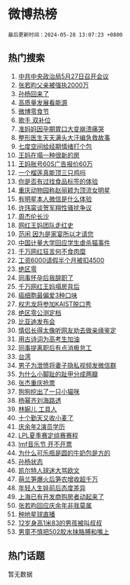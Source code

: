 # 微博热榜

`最后更新时间：2024-05-28 13:07:23 +0800`

## 热门搜索

1. [中共中央政治局5月27日召开会议](https://m.weibo.cn/search?containerid=100103type%3D1%26t%3D10%26q%3D%23%E4%B8%AD%E5%85%B1%E4%B8%AD%E5%A4%AE%E6%94%BF%E6%B2%BB%E5%B1%805%E6%9C%8827%E6%97%A5%E5%8F%AC%E5%BC%80%E4%BC%9A%E8%AE%AE%23&stream_entry_id=51&isnewpage=1&extparam=seat%3D1%26cate%3D10103%26q%3D%2523%25E4%25B8%25AD%25E5%2585%25B1%25E4%25B8%25AD%25E5%25A4%25AE%25E6%2594%25BF%25E6%25B2%25BB%25E5%25B1%25805%25E6%259C%258827%25E6%2597%25A5%25E5%258F%25AC%25E5%25BC%2580%25E4%25BC%259A%25E8%25AE%25AE%2523%26filter_type%3Drealtimehot%26stream_entry_id%3D51%26c_type%3D51%26dgr%3D0%26pos%3D0%26display_time%3D1716872843%26pre_seqid%3D171687284300201318453)
1. [张若昀父亲被强执2000万](https://m.weibo.cn/search?containerid=100103type%3D1%26t%3D10%26q%3D%23%E5%BC%A0%E8%8B%A5%E6%98%80%E7%88%B6%E4%BA%B2%E8%A2%AB%E5%BC%BA%E6%89%A72000%E4%B8%87%23&stream_entry_id=31&isnewpage=1&extparam=seat%3D1%26dgr%3D0%26filter_type%3Drealtimehot%26flag%3D2%26c_type%3D31%26q%3D%2523%25E5%25BC%25A0%25E8%258B%25A5%25E6%2598%2580%25E7%2588%25B6%25E4%25BA%25B2%25E8%25A2%25AB%25E5%25BC%25BA%25E6%2589%25A72000%25E4%25B8%2587%2523%26cate%3D5001%26realpos%3D1%26band_rank%3D1%26stream_entry_id%3D31%26lcate%3D5001%26pos%3D0%26display_time%3D1716872843%26pre_seqid%3D171687284300201318453)
1. [孙杨回来了](https://m.weibo.cn/search?containerid=100103type%3D1%26t%3D10%26q%3D%23%E5%AD%99%E6%9D%A8%E5%9B%9E%E6%9D%A5%E4%BA%86%23&stream_entry_id=31&isnewpage=1&extparam=seat%3D1%26dgr%3D0%26filter_type%3Drealtimehot%26flag%3D0%26c_type%3D31%26q%3D%2523%25E5%25AD%2599%25E6%259D%25A8%25E5%259B%259E%25E6%259D%25A5%25E4%25BA%2586%2523%26cate%3D5001%26realpos%3D2%26band_rank%3D2%26stream_entry_id%3D31%26lcate%3D5001%26pos%3D1%26display_time%3D1716872843%26pre_seqid%3D171687284300201318453)
1. [高质量发展看能源](https://m.weibo.cn/search?containerid=100103type%3D1%26t%3D10%26q%3D%23%E9%AB%98%E8%B4%A8%E9%87%8F%E5%8F%91%E5%B1%95%E7%9C%8B%E8%83%BD%E6%BA%90%23&stream_entry_id=31&isnewpage=1&extparam=seat%3D1%26dgr%3D0%26filter_type%3Drealtimehot%26flag%3D1%26c_type%3D31%26q%3D%2523%25E9%25AB%2598%25E8%25B4%25A8%25E9%2587%258F%25E5%258F%2591%25E5%25B1%2595%25E7%259C%258B%25E8%2583%25BD%25E6%25BA%2590%2523%26cate%3D5001%26realpos%3D3%26band_rank%3D3%26stream_entry_id%3D31%26lcate%3D5001%26pos%3D2%26display_time%3D1716872843%26pre_seqid%3D171687284300201318453)
1. [微博零食节](https://m.weibo.cn/search?containerid=100103type%3D1%26t%3D10%26q%3D%23%E5%BE%AE%E5%8D%9A%E9%9B%B6%E9%A3%9F%E8%8A%82%23&stream_entry_id=31&isnewpage=1&extparam=seat%3D1%26dgr%3D0%26filter_type%3Drealtimehot%26c_type%3D31%26q%3D%2523%25E5%25BE%25AE%25E5%258D%259A%25E9%259B%25B6%25E9%25A3%259F%25E8%258A%2582%2523%26cate%3D5001%26adid%3D239113%26band_rank%3D4%26stream_entry_id%3D31%26lcate%3D5001%26is_ad_pos%3D1%26pos%3D3%26display_time%3D1716872843%26pre_seqid%3D171687284300201318453)
1. [歌手 双补位](https://m.weibo.cn/search?containerid=100103type%3D1%26t%3D10%26q%3D%E6%AD%8C%E6%89%8B+%E5%8F%8C%E8%A1%A5%E4%BD%8D&stream_entry_id=31&isnewpage=1&extparam=seat%3D1%26dgr%3D0%26filter_type%3Drealtimehot%26flag%3D1%26c_type%3D31%26q%3D%25E6%25AD%258C%25E6%2589%258B%2520%25E5%258F%258C%25E8%25A1%25A5%25E4%25BD%258D%26cate%3D5001%26realpos%3D4%26band_rank%3D4%26stream_entry_id%3D31%26lcate%3D5001%26pos%3D4%26display_time%3D1716872843%26pre_seqid%3D171687284300201318453)
1. [准妈妈因孕期胃口大变崩溃痛哭](https://m.weibo.cn/search?containerid=100103type%3D1%26t%3D10%26q%3D%23%E5%87%86%E5%A6%88%E5%A6%88%E5%9B%A0%E5%AD%95%E6%9C%9F%E8%83%83%E5%8F%A3%E5%A4%A7%E5%8F%98%E5%B4%A9%E6%BA%83%E7%97%9B%E5%93%AD%23&stream_entry_id=31&isnewpage=1&extparam=seat%3D1%26dgr%3D0%26filter_type%3Drealtimehot%26flag%3D1%26c_type%3D31%26q%3D%2523%25E5%2587%2586%25E5%25A6%2588%25E5%25A6%2588%25E5%259B%25A0%25E5%25AD%2595%25E6%259C%259F%25E8%2583%2583%25E5%258F%25A3%25E5%25A4%25A7%25E5%258F%2598%25E5%25B4%25A9%25E6%25BA%2583%25E7%2597%259B%25E5%2593%25AD%2523%26cate%3D5001%26realpos%3D5%26band_rank%3D5%26stream_entry_id%3D31%26lcate%3D5001%26pos%3D5%26display_time%3D1716872843%26pre_seqid%3D171687284300201318453)
1. [整形医生天天满头大汗编急救故事](https://m.weibo.cn/search?containerid=100103type%3D1%26t%3D10%26q%3D%23%E6%95%B4%E5%BD%A2%E5%8C%BB%E7%94%9F%E5%A4%A9%E5%A4%A9%E6%BB%A1%E5%A4%B4%E5%A4%A7%E6%B1%97%E7%BC%96%E6%80%A5%E6%95%91%E6%95%85%E4%BA%8B%23&stream_entry_id=31&isnewpage=1&extparam=seat%3D1%26dgr%3D0%26filter_type%3Drealtimehot%26flag%3D1%26c_type%3D31%26q%3D%2523%25E6%2595%25B4%25E5%25BD%25A2%25E5%258C%25BB%25E7%2594%259F%25E5%25A4%25A9%25E5%25A4%25A9%25E6%25BB%25A1%25E5%25A4%25B4%25E5%25A4%25A7%25E6%25B1%2597%25E7%25BC%2596%25E6%2580%25A5%25E6%2595%2591%25E6%2595%2585%25E4%25BA%258B%2523%26cate%3D5001%26realpos%3D6%26band_rank%3D6%26stream_entry_id%3D31%26lcate%3D5001%26pos%3D6%26display_time%3D1716872843%26pre_seqid%3D171687284300201318453)
1. [七度空间给经期情绪打个包](https://m.weibo.cn/search?containerid=100103type%3D1%26t%3D10%26q%3D%23%E4%B8%83%E5%BA%A6%E7%A9%BA%E9%97%B4%E7%BB%99%E7%BB%8F%E6%9C%9F%E6%83%85%E7%BB%AA%E6%89%93%E4%B8%AA%E5%8C%85%23&stream_entry_id=31&isnewpage=1&extparam=seat%3D1%26dgr%3D0%26filter_type%3Drealtimehot%26c_type%3D31%26q%3D%2523%25E4%25B8%2583%25E5%25BA%25A6%25E7%25A9%25BA%25E9%2597%25B4%25E7%25BB%2599%25E7%25BB%258F%25E6%259C%259F%25E6%2583%2585%25E7%25BB%25AA%25E6%2589%2593%25E4%25B8%25AA%25E5%258C%2585%2523%26cate%3D5001%26adid%3D238187%26lcate%3D5001%26band_rank%3D7%26stream_entry_id%3D31%26topic_ad%3D1%26is_ad_pos%3D1%26pos%3D7%26display_time%3D1716872843%26pre_seqid%3D171687284300201318453)
1. [王妈在塌一种很新的房](https://m.weibo.cn/search?containerid=100103type%3D1%26t%3D10%26q%3D%E7%8E%8B%E5%A6%88%E5%9C%A8%E5%A1%8C%E4%B8%80%E7%A7%8D%E5%BE%88%E6%96%B0%E7%9A%84%E6%88%BF&stream_entry_id=31&isnewpage=1&extparam=seat%3D1%26dgr%3D0%26filter_type%3Drealtimehot%26flag%3D2%26c_type%3D31%26q%3D%25E7%258E%258B%25E5%25A6%2588%25E5%259C%25A8%25E5%25A1%258C%25E4%25B8%2580%25E7%25A7%258D%25E5%25BE%2588%25E6%2596%25B0%25E7%259A%2584%25E6%2588%25BF%26cate%3D5001%26realpos%3D7%26band_rank%3D7%26stream_entry_id%3D31%26lcate%3D5001%26pos%3D8%26display_time%3D1716872843%26pre_seqid%3D171687284300201318453)
1. [王妈账号60S广告报价60万](https://m.weibo.cn/search?containerid=100103type%3D1%26t%3D10%26q%3D%23%E7%8E%8B%E5%A6%88%E8%B4%A6%E5%8F%B760S%E5%B9%BF%E5%91%8A%E6%8A%A5%E4%BB%B760%E4%B8%87%23&stream_entry_id=31&isnewpage=1&extparam=seat%3D1%26dgr%3D0%26filter_type%3Drealtimehot%26flag%3D1%26c_type%3D31%26q%3D%2523%25E7%258E%258B%25E5%25A6%2588%25E8%25B4%25A6%25E5%258F%25B760S%25E5%25B9%25BF%25E5%2591%258A%25E6%258A%25A5%25E4%25BB%25B760%25E4%25B8%2587%2523%26cate%3D5001%26realpos%3D8%26band_rank%3D8%26stream_entry_id%3D31%26lcate%3D5001%26pos%3D9%26display_time%3D1716872843%26pre_seqid%3D171687284300201318453)
1. [一个榴莲真能顶三只鸡吗](https://m.weibo.cn/search?containerid=100103type%3D1%26t%3D10%26q%3D%23%E4%B8%80%E4%B8%AA%E6%A6%B4%E8%8E%B2%E7%9C%9F%E8%83%BD%E9%A1%B6%E4%B8%89%E5%8F%AA%E9%B8%A1%E5%90%97%23&stream_entry_id=31&isnewpage=1&extparam=seat%3D1%26dgr%3D0%26filter_type%3Drealtimehot%26flag%3D1%26c_type%3D31%26q%3D%2523%25E4%25B8%2580%25E4%25B8%25AA%25E6%25A6%25B4%25E8%258E%25B2%25E7%259C%259F%25E8%2583%25BD%25E9%25A1%25B6%25E4%25B8%2589%25E5%258F%25AA%25E9%25B8%25A1%25E5%2590%2597%2523%26cate%3D5001%26realpos%3D9%26band_rank%3D9%26stream_entry_id%3D31%26lcate%3D5001%26pos%3D10%26display_time%3D1716872843%26pre_seqid%3D171687284300201318453)
1. [你是否有过找食品标签的体验](https://m.weibo.cn/search?containerid=100103type%3D1%26t%3D10%26q%3D%23%E4%BD%A0%E6%98%AF%E5%90%A6%E6%9C%89%E8%BF%87%E6%89%BE%E9%A3%9F%E5%93%81%E6%A0%87%E7%AD%BE%E7%9A%84%E4%BD%93%E9%AA%8C%23&stream_entry_id=31&isnewpage=1&extparam=seat%3D1%26dgr%3D0%26filter_type%3Drealtimehot%26flag%3D1%26c_type%3D31%26q%3D%2523%25E4%25BD%25A0%25E6%2598%25AF%25E5%2590%25A6%25E6%259C%2589%25E8%25BF%2587%25E6%2589%25BE%25E9%25A3%259F%25E5%2593%2581%25E6%25A0%2587%25E7%25AD%25BE%25E7%259A%2584%25E4%25BD%2593%25E9%25AA%258C%2523%26cate%3D5001%26realpos%3D10%26band_rank%3D10%26stream_entry_id%3D31%26lcate%3D5001%26pos%3D11%26display_time%3D1716872843%26pre_seqid%3D171687284300201318453)
1. [重庆动物园称赵丽颖为顶流女明星](https://m.weibo.cn/search?containerid=100103type%3D1%26t%3D10%26q%3D%23%E9%87%8D%E5%BA%86%E5%8A%A8%E7%89%A9%E5%9B%AD%E7%A7%B0%E8%B5%B5%E4%B8%BD%E9%A2%96%E4%B8%BA%E9%A1%B6%E6%B5%81%E5%A5%B3%E6%98%8E%E6%98%9F%23&stream_entry_id=31&isnewpage=1&extparam=seat%3D1%26dgr%3D0%26filter_type%3Drealtimehot%26flag%3D1%26c_type%3D31%26q%3D%2523%25E9%2587%258D%25E5%25BA%2586%25E5%258A%25A8%25E7%2589%25A9%25E5%259B%25AD%25E7%25A7%25B0%25E8%25B5%25B5%25E4%25B8%25BD%25E9%25A2%2596%25E4%25B8%25BA%25E9%25A1%25B6%25E6%25B5%2581%25E5%25A5%25B3%25E6%2598%258E%25E6%2598%259F%2523%26cate%3D5001%26realpos%3D11%26band_rank%3D11%26stream_entry_id%3D31%26lcate%3D5001%26pos%3D12%26display_time%3D1716872843%26pre_seqid%3D171687284300201318453)
1. [有明星本人微信是什么体验](https://m.weibo.cn/search?containerid=100103type%3D1%26t%3D10%26q%3D%23%E6%9C%89%E6%98%8E%E6%98%9F%E6%9C%AC%E4%BA%BA%E5%BE%AE%E4%BF%A1%E6%98%AF%E4%BB%80%E4%B9%88%E4%BD%93%E9%AA%8C%23&stream_entry_id=31&isnewpage=1&extparam=seat%3D1%26dgr%3D0%26filter_type%3Drealtimehot%26flag%3D2%26c_type%3D31%26q%3D%2523%25E6%259C%2589%25E6%2598%258E%25E6%2598%259F%25E6%259C%25AC%25E4%25BA%25BA%25E5%25BE%25AE%25E4%25BF%25A1%25E6%2598%25AF%25E4%25BB%2580%25E4%25B9%2588%25E4%25BD%2593%25E9%25AA%258C%2523%26cate%3D5001%26realpos%3D12%26band_rank%3D12%26stream_entry_id%3D31%26lcate%3D5001%26pos%3D13%26display_time%3D1716872843%26pre_seqid%3D171687284300201318453)
1. [许玮甯谈贺军翔性骚扰争议](https://m.weibo.cn/search?containerid=100103type%3D1%26t%3D10%26q%3D%23%E8%AE%B8%E7%8E%AE%E7%94%AF%E8%B0%88%E8%B4%BA%E5%86%9B%E7%BF%94%E6%80%A7%E9%AA%9A%E6%89%B0%E4%BA%89%E8%AE%AE%23&stream_entry_id=31&isnewpage=1&extparam=seat%3D1%26dgr%3D0%26filter_type%3Drealtimehot%26flag%3D2%26c_type%3D31%26q%3D%2523%25E8%25AE%25B8%25E7%258E%25AE%25E7%2594%25AF%25E8%25B0%2588%25E8%25B4%25BA%25E5%2586%259B%25E7%25BF%2594%25E6%2580%25A7%25E9%25AA%259A%25E6%2589%25B0%25E4%25BA%2589%25E8%25AE%25AE%2523%26cate%3D5001%26realpos%3D13%26band_rank%3D13%26stream_entry_id%3D31%26lcate%3D5001%26pos%3D14%26display_time%3D1716872843%26pre_seqid%3D171687284300201318453)
1. [周杰伦长沙](https://m.weibo.cn/search?containerid=100103type%3D1%26t%3D10%26q%3D%E5%91%A8%E6%9D%B0%E4%BC%A6%E9%95%BF%E6%B2%99&stream_entry_id=31&isnewpage=1&extparam=seat%3D1%26dgr%3D0%26filter_type%3Drealtimehot%26flag%3D1%26c_type%3D31%26q%3D%25E5%2591%25A8%25E6%259D%25B0%25E4%25BC%25A6%25E9%2595%25BF%25E6%25B2%2599%26cate%3D5001%26realpos%3D14%26band_rank%3D14%26stream_entry_id%3D31%26lcate%3D5001%26pos%3D15%26display_time%3D1716872843%26pre_seqid%3D171687284300201318453)
1. [网红王妈团队走红史](https://m.weibo.cn/search?containerid=100103type%3D1%26t%3D10%26q%3D%23%E7%BD%91%E7%BA%A2%E7%8E%8B%E5%A6%88%E5%9B%A2%E9%98%9F%E8%B5%B0%E7%BA%A2%E5%8F%B2%23&stream_entry_id=31&isnewpage=1&extparam=seat%3D1%26dgr%3D0%26filter_type%3Drealtimehot%26flag%3D1%26c_type%3D31%26q%3D%2523%25E7%25BD%2591%25E7%25BA%25A2%25E7%258E%258B%25E5%25A6%2588%25E5%259B%25A2%25E9%2598%259F%25E8%25B5%25B0%25E7%25BA%25A2%25E5%258F%25B2%2523%26cate%3D5001%26realpos%3D15%26band_rank%3D15%26stream_entry_id%3D31%26lcate%3D5001%26pos%3D16%26display_time%3D1716872843%26pre_seqid%3D171687284300201318453)
1. [范闲 因为是家宴所以才请您](https://m.weibo.cn/search?containerid=100103type%3D1%26t%3D10%26q%3D%E8%8C%83%E9%97%B2+%E5%9B%A0%E4%B8%BA%E6%98%AF%E5%AE%B6%E5%AE%B4%E6%89%80%E4%BB%A5%E6%89%8D%E8%AF%B7%E6%82%A8&stream_entry_id=31&isnewpage=1&extparam=seat%3D1%26dgr%3D0%26filter_type%3Drealtimehot%26flag%3D0%26c_type%3D31%26q%3D%25E8%258C%2583%25E9%2597%25B2%2520%25E5%259B%25A0%25E4%25B8%25BA%25E6%2598%25AF%25E5%25AE%25B6%25E5%25AE%25B4%25E6%2589%2580%25E4%25BB%25A5%25E6%2589%258D%25E8%25AF%25B7%25E6%2582%25A8%26cate%3D5001%26realpos%3D16%26band_rank%3D16%26stream_entry_id%3D31%26lcate%3D5001%26pos%3D17%26display_time%3D1716872843%26pre_seqid%3D171687284300201318453)
1. [中国计量大学回应学生虐杀猫事件](https://m.weibo.cn/search?containerid=100103type%3D1%26t%3D10%26q%3D%23%E4%B8%AD%E5%9B%BD%E8%AE%A1%E9%87%8F%E5%A4%A7%E5%AD%A6%E5%9B%9E%E5%BA%94%E5%AD%A6%E7%94%9F%E8%99%90%E6%9D%80%E7%8C%AB%E4%BA%8B%E4%BB%B6%23&stream_entry_id=31&isnewpage=1&extparam=seat%3D1%26dgr%3D0%26filter_type%3Drealtimehot%26flag%3D1%26c_type%3D31%26q%3D%2523%25E4%25B8%25AD%25E5%259B%25BD%25E8%25AE%25A1%25E9%2587%258F%25E5%25A4%25A7%25E5%25AD%25A6%25E5%259B%259E%25E5%25BA%2594%25E5%25AD%25A6%25E7%2594%259F%25E8%2599%2590%25E6%259D%2580%25E7%258C%25AB%25E4%25BA%258B%25E4%25BB%25B6%2523%26cate%3D5001%26realpos%3D17%26band_rank%3D17%26stream_entry_id%3D31%26lcate%3D5001%26pos%3D18%26display_time%3D1716872843%26pre_seqid%3D171687284300201318453)
1. [千万网红狂言何不食肉糜](https://m.weibo.cn/search?containerid=100103type%3D1%26t%3D10%26q%3D%23%E5%8D%83%E4%B8%87%E7%BD%91%E7%BA%A2%E7%8B%82%E8%A8%80%E4%BD%95%E4%B8%8D%E9%A3%9F%E8%82%89%E7%B3%9C%23&stream_entry_id=31&isnewpage=1&extparam=seat%3D1%26dgr%3D0%26filter_type%3Drealtimehot%26flag%3D0%26c_type%3D31%26q%3D%2523%25E5%258D%2583%25E4%25B8%2587%25E7%25BD%2591%25E7%25BA%25A2%25E7%258B%2582%25E8%25A8%2580%25E4%25BD%2595%25E4%25B8%258D%25E9%25A3%259F%25E8%2582%2589%25E7%25B3%259C%2523%26cate%3D5001%26realpos%3D18%26band_rank%3D18%26stream_entry_id%3D31%26lcate%3D5001%26pos%3D19%26display_time%3D1716872843%26pre_seqid%3D171687284300201318453)
1. [工资6000请假半个月被扣4500](https://m.weibo.cn/search?containerid=100103type%3D1%26t%3D10%26q%3D%23%E5%B7%A5%E8%B5%846000%E8%AF%B7%E5%81%87%E5%8D%8A%E4%B8%AA%E6%9C%88%E8%A2%AB%E6%89%A34500%23&stream_entry_id=31&isnewpage=1&extparam=seat%3D1%26dgr%3D0%26filter_type%3Drealtimehot%26flag%3D2%26c_type%3D31%26q%3D%2523%25E5%25B7%25A5%25E8%25B5%25846000%25E8%25AF%25B7%25E5%2581%2587%25E5%258D%258A%25E4%25B8%25AA%25E6%259C%2588%25E8%25A2%25AB%25E6%2589%25A34500%2523%26cate%3D5001%26realpos%3D19%26band_rank%3D19%26stream_entry_id%3D31%26lcate%3D5001%26pos%3D20%26display_time%3D1716872843%26pre_seqid%3D171687284300201318453)
1. [绝区零](https://m.weibo.cn/search?containerid=100103type%3D1%26t%3D10%26q%3D%E7%BB%9D%E5%8C%BA%E9%9B%B6&stream_entry_id=31&isnewpage=1&extparam=seat%3D1%26dgr%3D0%26filter_type%3Drealtimehot%26flag%3D1%26c_type%3D31%26q%3D%25E7%25BB%259D%25E5%258C%25BA%25E9%259B%25B6%26cate%3D5001%26realpos%3D20%26band_rank%3D20%26stream_entry_id%3D31%26lcate%3D5001%26pos%3D21%26display_time%3D1716872843%26pre_seqid%3D171687284300201318453)
1. [同事怀孕后我辞职了](https://m.weibo.cn/search?containerid=100103type%3D1%26t%3D10%26q%3D%23%E5%90%8C%E4%BA%8B%E6%80%80%E5%AD%95%E5%90%8E%E6%88%91%E8%BE%9E%E8%81%8C%E4%BA%86%23&stream_entry_id=31&isnewpage=1&extparam=seat%3D1%26dgr%3D0%26filter_type%3Drealtimehot%26flag%3D1%26c_type%3D31%26q%3D%2523%25E5%2590%258C%25E4%25BA%258B%25E6%2580%2580%25E5%25AD%2595%25E5%2590%258E%25E6%2588%2591%25E8%25BE%259E%25E8%2581%258C%25E4%25BA%2586%2523%26cate%3D5001%26realpos%3D21%26band_rank%3D21%26stream_entry_id%3D31%26lcate%3D5001%26pos%3D22%26display_time%3D1716872843%26pre_seqid%3D171687284300201318453)
1. [千万网红王妈塌房背后](https://m.weibo.cn/search?containerid=100103type%3D1%26t%3D10%26q%3D%23%E5%8D%83%E4%B8%87%E7%BD%91%E7%BA%A2%E7%8E%8B%E5%A6%88%E5%A1%8C%E6%88%BF%E8%83%8C%E5%90%8E%23&stream_entry_id=31&isnewpage=1&extparam=seat%3D1%26dgr%3D0%26filter_type%3Drealtimehot%26flag%3D0%26c_type%3D31%26q%3D%2523%25E5%258D%2583%25E4%25B8%2587%25E7%25BD%2591%25E7%25BA%25A2%25E7%258E%258B%25E5%25A6%2588%25E5%25A1%258C%25E6%2588%25BF%25E8%2583%258C%25E5%2590%258E%2523%26cate%3D5001%26realpos%3D22%26band_rank%3D22%26stream_entry_id%3D31%26lcate%3D5001%26pos%3D23%26display_time%3D1716872843%26pre_seqid%3D171687284300201318453)
1. [癌细胞最偏爱3种口味](https://m.weibo.cn/search?containerid=100103type%3D1%26t%3D10%26q%3D%23%E7%99%8C%E7%BB%86%E8%83%9E%E6%9C%80%E5%81%8F%E7%88%B13%E7%A7%8D%E5%8F%A3%E5%91%B3%23&stream_entry_id=31&isnewpage=1&extparam=seat%3D1%26dgr%3D0%26filter_type%3Drealtimehot%26flag%3D0%26c_type%3D31%26q%3D%2523%25E7%2599%258C%25E7%25BB%2586%25E8%2583%259E%25E6%259C%2580%25E5%2581%258F%25E7%2588%25B13%25E7%25A7%258D%25E5%258F%25A3%25E5%2591%25B3%2523%26cate%3D5001%26realpos%3D23%26band_rank%3D23%26stream_entry_id%3D31%26lcate%3D5001%26pos%3D24%26display_time%3D1716872843%26pre_seqid%3D171687284300201318453)
1. [权志龙将参加KAIST脱口秀](https://m.weibo.cn/search?containerid=100103type%3D1%26t%3D10%26q%3D%23%E6%9D%83%E5%BF%97%E9%BE%99%E5%B0%86%E5%8F%82%E5%8A%A0KAIST%E8%84%B1%E5%8F%A3%E7%A7%80%23&stream_entry_id=31&isnewpage=1&extparam=seat%3D1%26dgr%3D0%26filter_type%3Drealtimehot%26flag%3D0%26c_type%3D31%26q%3D%2523%25E6%259D%2583%25E5%25BF%2597%25E9%25BE%2599%25E5%25B0%2586%25E5%258F%2582%25E5%258A%25A0KAIST%25E8%2584%25B1%25E5%258F%25A3%25E7%25A7%2580%2523%26cate%3D5001%26realpos%3D24%26band_rank%3D24%26stream_entry_id%3D31%26lcate%3D5001%26pos%3D25%26display_time%3D1716872843%26pre_seqid%3D171687284300201318453)
1. [绝区零公测定档](https://m.weibo.cn/search?containerid=100103type%3D1%26t%3D10%26q%3D%23%E7%BB%9D%E5%8C%BA%E9%9B%B6%E5%85%AC%E6%B5%8B%E5%AE%9A%E6%A1%A3%23&stream_entry_id=31&isnewpage=1&extparam=seat%3D1%26dgr%3D0%26filter_type%3Drealtimehot%26flag%3D1%26c_type%3D31%26q%3D%2523%25E7%25BB%259D%25E5%258C%25BA%25E9%259B%25B6%25E5%2585%25AC%25E6%25B5%258B%25E5%25AE%259A%25E6%25A1%25A3%2523%26cate%3D5001%26realpos%3D25%26band_rank%3D25%26stream_entry_id%3D31%26lcate%3D5001%26pos%3D26%26display_time%3D1716872843%26pre_seqid%3D171687284300201318453)
1. [比亚迪发布会](https://m.weibo.cn/search?containerid=100103type%3D1%26t%3D10%26q%3D%23%E6%AF%94%E4%BA%9A%E8%BF%AA%E5%8F%91%E5%B8%83%E4%BC%9A%23&stream_entry_id=31&isnewpage=1&extparam=seat%3D1%26dgr%3D0%26filter_type%3Drealtimehot%26flag%3D0%26c_type%3D31%26q%3D%2523%25E6%25AF%2594%25E4%25BA%259A%25E8%25BF%25AA%25E5%258F%2591%25E5%25B8%2583%25E4%25BC%259A%2523%26cate%3D5001%26adid%3D238202%26band_rank%3D26%26stream_entry_id%3D31%26realpos%3D26%26lcate%3D5001%26pos%3D27%26display_time%3D1716872843%26pre_seqid%3D171687284300201318453)
1. [情侣长得太像听网友劝去做亲缘鉴定](https://m.weibo.cn/search?containerid=100103type%3D1%26t%3D10%26q%3D%23%E6%83%85%E4%BE%A3%E9%95%BF%E5%BE%97%E5%A4%AA%E5%83%8F%E5%90%AC%E7%BD%91%E5%8F%8B%E5%8A%9D%E5%8E%BB%E5%81%9A%E4%BA%B2%E7%BC%98%E9%89%B4%E5%AE%9A%23&stream_entry_id=31&isnewpage=1&extparam=seat%3D1%26dgr%3D0%26filter_type%3Drealtimehot%26flag%3D1%26c_type%3D31%26q%3D%2523%25E6%2583%2585%25E4%25BE%25A3%25E9%2595%25BF%25E5%25BE%2597%25E5%25A4%25AA%25E5%2583%258F%25E5%2590%25AC%25E7%25BD%2591%25E5%258F%258B%25E5%258A%259D%25E5%258E%25BB%25E5%2581%259A%25E4%25BA%25B2%25E7%25BC%2598%25E9%2589%25B4%25E5%25AE%259A%2523%26cate%3D5001%26realpos%3D27%26band_rank%3D27%26stream_entry_id%3D31%26lcate%3D5001%26pos%3D28%26display_time%3D1716872843%26pre_seqid%3D171687284300201318453)
1. [用古诗词为高考生加油](https://m.weibo.cn/search?containerid=100103type%3D1%26t%3D10%26q%3D%23%E7%94%A8%E5%8F%A4%E8%AF%97%E8%AF%8D%E4%B8%BA%E9%AB%98%E8%80%83%E7%94%9F%E5%8A%A0%E6%B2%B9%23&stream_entry_id=31&isnewpage=1&extparam=seat%3D1%26dgr%3D0%26filter_type%3Drealtimehot%26flag%3D0%26c_type%3D31%26q%3D%2523%25E7%2594%25A8%25E5%258F%25A4%25E8%25AF%2597%25E8%25AF%258D%25E4%25B8%25BA%25E9%25AB%2598%25E8%2580%2583%25E7%2594%259F%25E5%258A%25A0%25E6%25B2%25B9%2523%26cate%3D5001%26realpos%3D28%26band_rank%3D28%26stream_entry_id%3D31%26lcate%3D5001%26pos%3D29%26display_time%3D1716872843%26pre_seqid%3D171687284300201318453)
1. [同事提离职后有点消极怠工](https://m.weibo.cn/search?containerid=100103type%3D1%26t%3D10%26q%3D%23%E5%90%8C%E4%BA%8B%E6%8F%90%E7%A6%BB%E8%81%8C%E5%90%8E%E6%9C%89%E7%82%B9%E6%B6%88%E6%9E%81%E6%80%A0%E5%B7%A5%23&stream_entry_id=31&isnewpage=1&extparam=seat%3D1%26dgr%3D0%26filter_type%3Drealtimehot%26flag%3D0%26c_type%3D31%26q%3D%2523%25E5%2590%258C%25E4%25BA%258B%25E6%258F%2590%25E7%25A6%25BB%25E8%2581%258C%25E5%2590%258E%25E6%259C%2589%25E7%2582%25B9%25E6%25B6%2588%25E6%259E%2581%25E6%2580%25A0%25E5%25B7%25A5%2523%26cate%3D5001%26realpos%3D29%26band_rank%3D29%26stream_entry_id%3D31%26lcate%3D5001%26pos%3D30%26display_time%3D1716872843%26pre_seqid%3D171687284300201318453)
1. [台湾](https://m.weibo.cn/search?containerid=100103type%3D1%26t%3D10%26q%3D%E5%8F%B0%E6%B9%BE&stream_entry_id=31&isnewpage=1&extparam=seat%3D1%26dgr%3D0%26filter_type%3Drealtimehot%26flag%3D0%26c_type%3D31%26q%3D%25E5%258F%25B0%25E6%25B9%25BE%26cate%3D5001%26realpos%3D30%26band_rank%3D30%26stream_entry_id%3D31%26lcate%3D5001%26pos%3D31%26display_time%3D1716872843%26pre_seqid%3D171687284300201318453)
1. [男子为泄愤将妻子隐私视频发微信群](https://m.weibo.cn/search?containerid=100103type%3D1%26t%3D10%26q%3D%23%E7%94%B7%E5%AD%90%E4%B8%BA%E6%B3%84%E6%84%A4%E5%B0%86%E5%A6%BB%E5%AD%90%E9%9A%90%E7%A7%81%E8%A7%86%E9%A2%91%E5%8F%91%E5%BE%AE%E4%BF%A1%E7%BE%A4%23&stream_entry_id=31&isnewpage=1&extparam=seat%3D1%26dgr%3D0%26filter_type%3Drealtimehot%26flag%3D0%26c_type%3D31%26q%3D%2523%25E7%2594%25B7%25E5%25AD%2590%25E4%25B8%25BA%25E6%25B3%2584%25E6%2584%25A4%25E5%25B0%2586%25E5%25A6%25BB%25E5%25AD%2590%25E9%259A%2590%25E7%25A7%2581%25E8%25A7%2586%25E9%25A2%2591%25E5%258F%2591%25E5%25BE%25AE%25E4%25BF%25A1%25E7%25BE%25A4%2523%26cate%3D5001%26realpos%3D31%26band_rank%3D31%26stream_entry_id%3D31%26lcate%3D5001%26pos%3D32%26display_time%3D1716872843%26pre_seqid%3D171687284300201318453)
1. [为什么小脚趾的趾甲分成两瓣](https://m.weibo.cn/search?containerid=100103type%3D1%26t%3D10%26q%3D%23%E4%B8%BA%E4%BB%80%E4%B9%88%E5%B0%8F%E8%84%9A%E8%B6%BE%E7%9A%84%E8%B6%BE%E7%94%B2%E5%88%86%E6%88%90%E4%B8%A4%E7%93%A3%23&stream_entry_id=31&isnewpage=1&extparam=seat%3D1%26dgr%3D0%26filter_type%3Drealtimehot%26flag%3D1%26c_type%3D31%26q%3D%2523%25E4%25B8%25BA%25E4%25BB%2580%25E4%25B9%2588%25E5%25B0%258F%25E8%2584%259A%25E8%25B6%25BE%25E7%259A%2584%25E8%25B6%25BE%25E7%2594%25B2%25E5%2588%2586%25E6%2588%2590%25E4%25B8%25A4%25E7%2593%25A3%2523%26cate%3D5001%26realpos%3D32%26band_rank%3D32%26stream_entry_id%3D31%26lcate%3D5001%26pos%3D33%26display_time%3D1716872843%26pre_seqid%3D171687284300201318453)
1. [张杰重庆抢票](https://m.weibo.cn/search?containerid=100103type%3D1%26t%3D10%26q%3D%E5%BC%A0%E6%9D%B0%E9%87%8D%E5%BA%86%E6%8A%A2%E7%A5%A8&stream_entry_id=31&isnewpage=1&extparam=seat%3D1%26dgr%3D0%26filter_type%3Drealtimehot%26flag%3D1%26c_type%3D31%26q%3D%25E5%25BC%25A0%25E6%259D%25B0%25E9%2587%258D%25E5%25BA%2586%25E6%258A%25A2%25E7%25A5%25A8%26cate%3D5001%26realpos%3D33%26band_rank%3D33%26stream_entry_id%3D31%26lcate%3D5001%26pos%3D34%26display_time%3D1716872843%26pre_seqid%3D171687284300201318453)
1. [狗狗挖出了一只小猫咪](https://m.weibo.cn/search?containerid=100103type%3D1%26t%3D10%26q%3D%23%E7%8B%97%E7%8B%97%E6%8C%96%E5%87%BA%E4%BA%86%E4%B8%80%E5%8F%AA%E5%B0%8F%E7%8C%AB%E5%92%AA%23&stream_entry_id=31&isnewpage=1&extparam=seat%3D1%26dgr%3D0%26filter_type%3Drealtimehot%26flag%3D1%26c_type%3D31%26q%3D%2523%25E7%258B%2597%25E7%258B%2597%25E6%258C%2596%25E5%2587%25BA%25E4%25BA%2586%25E4%25B8%2580%25E5%258F%25AA%25E5%25B0%258F%25E7%258C%25AB%25E5%2592%25AA%2523%26cate%3D5001%26realpos%3D34%26band_rank%3D34%26stream_entry_id%3D31%26lcate%3D5001%26pos%3D35%26display_time%3D1716872843%26pre_seqid%3D171687284300201318453)
1. [杨幂齐刘海路透](https://m.weibo.cn/search?containerid=100103type%3D1%26t%3D10%26q%3D%23%E6%9D%A8%E5%B9%82%E9%BD%90%E5%88%98%E6%B5%B7%E8%B7%AF%E9%80%8F%23&stream_entry_id=31&isnewpage=1&extparam=seat%3D1%26dgr%3D0%26filter_type%3Drealtimehot%26flag%3D1%26c_type%3D31%26q%3D%2523%25E6%259D%25A8%25E5%25B9%2582%25E9%25BD%2590%25E5%2588%2598%25E6%25B5%25B7%25E8%25B7%25AF%25E9%2580%258F%2523%26cate%3D5001%26realpos%3D35%26band_rank%3D35%26stream_entry_id%3D31%26lcate%3D5001%26pos%3D36%26display_time%3D1716872843%26pre_seqid%3D171687284300201318453)
1. [林婉儿 工具人](https://m.weibo.cn/search?containerid=100103type%3D1%26t%3D10%26q%3D%E6%9E%97%E5%A9%89%E5%84%BF+%E5%B7%A5%E5%85%B7%E4%BA%BA&stream_entry_id=31&isnewpage=1&extparam=seat%3D1%26dgr%3D0%26filter_type%3Drealtimehot%26flag%3D0%26c_type%3D31%26q%3D%25E6%259E%2597%25E5%25A9%2589%25E5%2584%25BF%2520%25E5%25B7%25A5%25E5%2585%25B7%25E4%25BA%25BA%26cate%3D5001%26realpos%3D36%26band_rank%3D36%26stream_entry_id%3D31%26lcate%3D5001%26pos%3D37%26display_time%3D1716872843%26pre_seqid%3D171687284300201318453)
1. [十个勤天又收小麦了](https://m.weibo.cn/search?containerid=100103type%3D1%26t%3D10%26q%3D%23%E5%8D%81%E4%B8%AA%E5%8B%A4%E5%A4%A9%E5%8F%88%E6%94%B6%E5%B0%8F%E9%BA%A6%E4%BA%86%23&stream_entry_id=31&isnewpage=1&extparam=seat%3D1%26dgr%3D0%26filter_type%3Drealtimehot%26flag%3D1%26c_type%3D31%26q%3D%2523%25E5%258D%2581%25E4%25B8%25AA%25E5%258B%25A4%25E5%25A4%25A9%25E5%258F%2588%25E6%2594%25B6%25E5%25B0%258F%25E9%25BA%25A6%25E4%25BA%2586%2523%26cate%3D5001%26realpos%3D37%26band_rank%3D37%26stream_entry_id%3D31%26lcate%3D5001%26pos%3D38%26display_time%3D1716872843%26pre_seqid%3D171687284300201318453)
1. [庆余年2演员学历](https://m.weibo.cn/search?containerid=100103type%3D1%26t%3D10%26q%3D%23%E5%BA%86%E4%BD%99%E5%B9%B42%E6%BC%94%E5%91%98%E5%AD%A6%E5%8E%86%23&stream_entry_id=31&isnewpage=1&extparam=seat%3D1%26dgr%3D0%26filter_type%3Drealtimehot%26flag%3D1%26c_type%3D31%26q%3D%2523%25E5%25BA%2586%25E4%25BD%2599%25E5%25B9%25B42%25E6%25BC%2594%25E5%2591%2598%25E5%25AD%25A6%25E5%258E%2586%2523%26cate%3D5001%26realpos%3D38%26band_rank%3D38%26stream_entry_id%3D31%26lcate%3D5001%26pos%3D39%26display_time%3D1716872843%26pre_seqid%3D171687284300201318453)
1. [LPL夏季赛定组赛赛程](https://m.weibo.cn/search?containerid=100103type%3D1%26t%3D10%26q%3D%23LPL%E5%A4%8F%E5%AD%A3%E8%B5%9B%E5%AE%9A%E7%BB%84%E8%B5%9B%E8%B5%9B%E7%A8%8B%23&stream_entry_id=31&isnewpage=1&extparam=seat%3D1%26dgr%3D0%26filter_type%3Drealtimehot%26flag%3D1%26c_type%3D31%26q%3D%2523LPL%25E5%25A4%258F%25E5%25AD%25A3%25E8%25B5%259B%25E5%25AE%259A%25E7%25BB%2584%25E8%25B5%259B%25E8%25B5%259B%25E7%25A8%258B%2523%26cate%3D5001%26realpos%3D39%26band_rank%3D39%26stream_entry_id%3D31%26lcate%3D5001%26pos%3D40%26display_time%3D1716872843%26pre_seqid%3D171687284300201318453)
1. [lmf音乐节 开不开票](https://m.weibo.cn/search?containerid=100103type%3D1%26t%3D10%26q%3Dlmf%E9%9F%B3%E4%B9%90%E8%8A%82+%E5%BC%80%E4%B8%8D%E5%BC%80%E7%A5%A8&stream_entry_id=31&isnewpage=1&extparam=seat%3D1%26dgr%3D0%26filter_type%3Drealtimehot%26flag%3D1%26c_type%3D31%26q%3Dlmf%25E9%259F%25B3%25E4%25B9%2590%25E8%258A%2582%2520%25E5%25BC%2580%25E4%25B8%258D%25E5%25BC%2580%25E7%25A5%25A8%26cate%3D5001%26realpos%3D40%26band_rank%3D40%26stream_entry_id%3D31%26lcate%3D5001%26pos%3D41%26display_time%3D1716872843%26pre_seqid%3D171687284300201318453)
1. [为什么可乐瓶是圆的牛奶包是方的](https://m.weibo.cn/search?containerid=100103type%3D1%26t%3D10%26q%3D%23%E4%B8%BA%E4%BB%80%E4%B9%88%E5%8F%AF%E4%B9%90%E7%93%B6%E6%98%AF%E5%9C%86%E7%9A%84%E7%89%9B%E5%A5%B6%E5%8C%85%E6%98%AF%E6%96%B9%E7%9A%84%23&stream_entry_id=31&isnewpage=1&extparam=seat%3D1%26dgr%3D0%26filter_type%3Drealtimehot%26flag%3D1%26c_type%3D31%26q%3D%2523%25E4%25B8%25BA%25E4%25BB%2580%25E4%25B9%2588%25E5%258F%25AF%25E4%25B9%2590%25E7%2593%25B6%25E6%2598%25AF%25E5%259C%2586%25E7%259A%2584%25E7%2589%259B%25E5%25A5%25B6%25E5%258C%2585%25E6%2598%25AF%25E6%2596%25B9%25E7%259A%2584%2523%26cate%3D5001%26realpos%3D41%26band_rank%3D41%26stream_entry_id%3D31%26lcate%3D5001%26pos%3D42%26display_time%3D1716872843%26pre_seqid%3D171687284300201318453)
1. [孙杨状态](https://m.weibo.cn/search?containerid=100103type%3D1%26t%3D10%26q%3D%E5%AD%99%E6%9D%A8%E7%8A%B6%E6%80%81&stream_entry_id=31&isnewpage=1&extparam=seat%3D1%26dgr%3D0%26filter_type%3Drealtimehot%26flag%3D1%26c_type%3D31%26q%3D%25E5%25AD%2599%25E6%259D%25A8%25E7%258A%25B6%25E6%2580%2581%26cate%3D5001%26realpos%3D42%26band_rank%3D42%26stream_entry_id%3D31%26lcate%3D5001%26pos%3D43%26display_time%3D1716872843%26pre_seqid%3D171687284300201318453)
1. [凯尔特人球迷大骂欧文](https://m.weibo.cn/search?containerid=100103type%3D1%26t%3D10%26q%3D%23%E5%87%AF%E5%B0%94%E7%89%B9%E4%BA%BA%E7%90%83%E8%BF%B7%E5%A4%A7%E9%AA%82%E6%AC%A7%E6%96%87%23&stream_entry_id=31&isnewpage=1&extparam=seat%3D1%26dgr%3D0%26filter_type%3Drealtimehot%26flag%3D1%26c_type%3D31%26q%3D%2523%25E5%2587%25AF%25E5%25B0%2594%25E7%2589%25B9%25E4%25BA%25BA%25E7%2590%2583%25E8%25BF%25B7%25E5%25A4%25A7%25E9%25AA%2582%25E6%25AC%25A7%25E6%2596%2587%2523%26cate%3D5001%26realpos%3D43%26band_rank%3D43%26stream_entry_id%3D31%26lcate%3D5001%26pos%3D44%26display_time%3D1716872843%26pre_seqid%3D171687284300201318453)
1. [萌兰笋爆火后笋农增收超千万](https://m.weibo.cn/search?containerid=100103type%3D1%26t%3D10%26q%3D%23%E8%90%8C%E5%85%B0%E7%AC%8B%E7%88%86%E7%81%AB%E5%90%8E%E7%AC%8B%E5%86%9C%E5%A2%9E%E6%94%B6%E8%B6%85%E5%8D%83%E4%B8%87%23&stream_entry_id=31&isnewpage=1&extparam=seat%3D1%26dgr%3D0%26filter_type%3Drealtimehot%26flag%3D1%26c_type%3D31%26q%3D%2523%25E8%2590%258C%25E5%2585%25B0%25E7%25AC%258B%25E7%2588%2586%25E7%2581%25AB%25E5%2590%258E%25E7%25AC%258B%25E5%2586%259C%25E5%25A2%259E%25E6%2594%25B6%25E8%25B6%2585%25E5%258D%2583%25E4%25B8%2587%2523%26cate%3D5001%26realpos%3D44%26band_rank%3D44%26stream_entry_id%3D31%26lcate%3D5001%26pos%3D45%26display_time%3D1716872843%26pre_seqid%3D171687284300201318453)
1. [年轻人生娃前后态度差异](https://m.weibo.cn/search?containerid=100103type%3D1%26t%3D10%26q%3D%23%E5%B9%B4%E8%BD%BB%E4%BA%BA%E7%94%9F%E5%A8%83%E5%89%8D%E5%90%8E%E6%80%81%E5%BA%A6%E5%B7%AE%E5%BC%82%23&stream_entry_id=31&isnewpage=1&extparam=seat%3D1%26dgr%3D0%26filter_type%3Drealtimehot%26flag%3D1%26c_type%3D31%26q%3D%2523%25E5%25B9%25B4%25E8%25BD%25BB%25E4%25BA%25BA%25E7%2594%259F%25E5%25A8%2583%25E5%2589%258D%25E5%2590%258E%25E6%2580%2581%25E5%25BA%25A6%25E5%25B7%25AE%25E5%25BC%2582%2523%26cate%3D5001%26realpos%3D45%26band_rank%3D45%26stream_entry_id%3D31%26lcate%3D5001%26pos%3D46%26display_time%3D1716872843%26pre_seqid%3D171687284300201318453)
1. [上海已有开发商购房者动起来了](https://m.weibo.cn/search?containerid=100103type%3D1%26t%3D10%26q%3D%23%E4%B8%8A%E6%B5%B7%E5%B7%B2%E6%9C%89%E5%BC%80%E5%8F%91%E5%95%86%E8%B4%AD%E6%88%BF%E8%80%85%E5%8A%A8%E8%B5%B7%E6%9D%A5%E4%BA%86%23&stream_entry_id=31&isnewpage=1&extparam=seat%3D1%26dgr%3D0%26filter_type%3Drealtimehot%26flag%3D1%26c_type%3D31%26q%3D%2523%25E4%25B8%258A%25E6%25B5%25B7%25E5%25B7%25B2%25E6%259C%2589%25E5%25BC%2580%25E5%258F%2591%25E5%2595%2586%25E8%25B4%25AD%25E6%2588%25BF%25E8%2580%2585%25E5%258A%25A8%25E8%25B5%25B7%25E6%259D%25A5%25E4%25BA%2586%2523%26cate%3D5001%26realpos%3D46%26band_rank%3D46%26stream_entry_id%3D31%26lcate%3D5001%26pos%3D47%26display_time%3D1716872843%26pre_seqid%3D171687284300201318453)
1. [张若昀回应庆余年非我莫属](https://m.weibo.cn/search?containerid=100103type%3D1%26t%3D10%26q%3D%23%E5%BC%A0%E8%8B%A5%E6%98%80%E5%9B%9E%E5%BA%94%E5%BA%86%E4%BD%99%E5%B9%B4%E9%9D%9E%E6%88%91%E8%8E%AB%E5%B1%9E%23&stream_entry_id=31&isnewpage=1&extparam=seat%3D1%26dgr%3D0%26filter_type%3Drealtimehot%26flag%3D1%26c_type%3D31%26q%3D%2523%25E5%25BC%25A0%25E8%258B%25A5%25E6%2598%2580%25E5%259B%259E%25E5%25BA%2594%25E5%25BA%2586%25E4%25BD%2599%25E5%25B9%25B4%25E9%259D%259E%25E6%2588%2591%25E8%258E%25AB%25E5%25B1%259E%2523%26cate%3D5001%26realpos%3D47%26band_rank%3D47%26stream_entry_id%3D31%26lcate%3D5001%26pos%3D48%26display_time%3D1716872843%26pre_seqid%3D171687284300201318453)
1. [种地星球直播](https://m.weibo.cn/search?containerid=100103type%3D1%26t%3D10%26q%3D%E7%A7%8D%E5%9C%B0%E6%98%9F%E7%90%83%E7%9B%B4%E6%92%AD&stream_entry_id=31&isnewpage=1&extparam=seat%3D1%26dgr%3D0%26filter_type%3Drealtimehot%26flag%3D0%26c_type%3D31%26q%3D%25E7%25A7%258D%25E5%259C%25B0%25E6%2598%259F%25E7%2590%2583%25E7%259B%25B4%25E6%2592%25AD%26cate%3D5001%26realpos%3D48%26band_rank%3D48%26stream_entry_id%3D31%26lcate%3D5001%26pos%3D49%26display_time%3D1716872843%26pre_seqid%3D171687284300201318453)
1. [12岁身高1米83的男孩被叫叔叔](https://m.weibo.cn/search?containerid=100103type%3D1%26t%3D10%26q%3D12%E5%B2%81%E8%BA%AB%E9%AB%981%E7%B1%B383%E7%9A%84%E7%94%B7%E5%AD%A9%E8%A2%AB%E5%8F%AB%E5%8F%94%E5%8F%94&stream_entry_id=31&isnewpage=1&extparam=seat%3D1%26dgr%3D0%26filter_type%3Drealtimehot%26flag%3D0%26c_type%3D31%26q%3D12%25E5%25B2%2581%25E8%25BA%25AB%25E9%25AB%25981%25E7%25B1%25B383%25E7%259A%2584%25E7%2594%25B7%25E5%25AD%25A9%25E8%25A2%25AB%25E5%258F%25AB%25E5%258F%2594%25E5%258F%2594%26cate%3D5001%26realpos%3D49%26band_rank%3D49%26stream_entry_id%3D31%26lcate%3D5001%26pos%3D50%26display_time%3D1716872843%26pre_seqid%3D171687284300201318453)
1. [男童不慎把502胶水抹胳膊和嘴上](https://m.weibo.cn/search?containerid=100103type%3D1%26t%3D10%26q%3D%23%E7%94%B7%E7%AB%A5%E4%B8%8D%E6%85%8E%E6%8A%8A502%E8%83%B6%E6%B0%B4%E6%8A%B9%E8%83%B3%E8%86%8A%E5%92%8C%E5%98%B4%E4%B8%8A%23&stream_entry_id=31&isnewpage=1&extparam=seat%3D1%26dgr%3D0%26filter_type%3Drealtimehot%26flag%3D0%26c_type%3D31%26q%3D%2523%25E7%2594%25B7%25E7%25AB%25A5%25E4%25B8%258D%25E6%2585%258E%25E6%258A%258A502%25E8%2583%25B6%25E6%25B0%25B4%25E6%258A%25B9%25E8%2583%25B3%25E8%2586%258A%25E5%2592%258C%25E5%2598%25B4%25E4%25B8%258A%2523%26cate%3D5001%26realpos%3D50%26band_rank%3D50%26stream_entry_id%3D31%26lcate%3D5001%26pos%3D51%26display_time%3D1716872843%26pre_seqid%3D171687284300201318453)

## 热门话题

暂无数据
